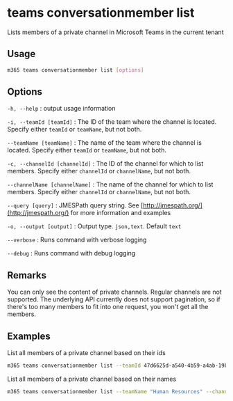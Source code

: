 # teams conversationmember list

Lists members of a private channel in Microsoft Teams in the current tenant

## Usage

```sh
m365 teams conversationmember list [options]
```

## Options

`-h, --help`
: output usage information

`-i, --teamId [teamId]`
: The ID of the team where the channel is located. Specify either `teamId` or `teamName`, but not both.

`--teamName [teamName]`
: The name of the team where the channel is located. Specify either `teamId` or `teamName`, but not both.

`-c, --channelId [channelId]`
: The ID of the channel for which to list members. Specify either `channelId` or `channelName`, but not both.
      
`--channelName [channelName]`
: The name of the channel for which to list members. Specify either `channelId` or `channelName`, but not both.

`--query [query]`
: JMESPath query string. See [http://jmespath.org/](http://jmespath.org/) for more information and examples

`-o, --output [output]`
: Output type. `json,text`. Default `text`

`--verbose`
: Runs command with verbose logging

`--debug`
: Runs command with debug logging

## Remarks

You can only see the content of private channels. Regular channels are not supported. The underlying API currently does not support pagination, so if there's too many members to fit into one request, you won't get all the members.

## Examples

List all members of a private channel based on their ids

```sh
m365 teams conversationmember list --teamId 47d6625d-a540-4b59-a4ab-19b787e40593 --channelId 19:586a8b9e36c4479bbbd378e439a96df2@thread.skype
```

List all members of a private channel based on their names

```sh
m365 teams conversationmember list --teamName "Human Resources" --channelName "Private Channel"
```